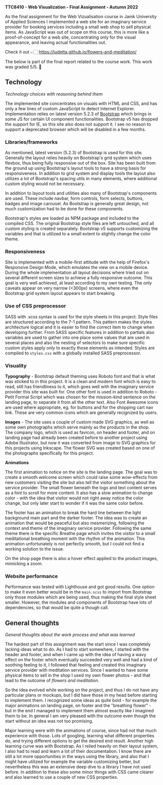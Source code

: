 **TTC8410 - Web Visualization - Final Assignment - Autumn 2022**

As the final assignment for the Web Vizualisation course in Jamk University of Applied Sciences 
I implemented a web site for an imaginary 
service provider for booking services including a small web shop to sell physical items. 
As JavaScript was out of scope on this course, this is more like a proof-of-concept for a web site, 
concentrating only for the visual appearance, and leaving actual functionalities out.

Check it out 👉🏻 https://judetta.github.io/flowers-and-meditation/

The below is part of the final report related to the course work. This work was graded 5/5. 🎉


## Technology
_Technology choices with reasoning behind them_

The implemented site concentrates on visuals with HTML and CSS, and has only a few lines of custom JavaScript 
to detect Internet Explorer. Implementation relies on latest version 5.2.3 of [Bootstrap](https://getbootstrap.com/) 
which brings in some JS for certain UI component functionalities. Bootstrap v5 has dropped the support for IE, 
so this site also does not support it. I see no reason to support a deprecated browser which will be disabled 
in a few months.


### Libraries/frameworks

As mentioned, latest version (5.2.3) of Bootstrap is used for this site. Generally the layout relies heavily 
on Bootstrap's grid system which uses flexbox, thus being fully responsive out of the box. Site has been built 
from the ground up using Bootstrap's layout tools to have a strong basis for responsiveness. In addition to 
grid system and display tools the layout also utilizes a lot of Bootstrap's spacing utils in many elements, 
where additional custom styling would not be necessary.

In addition to layout tools and utilities also many of Bootstrap's components are used. These include navbar, 
form controls, form selects, buttons, badges and image carousel. As Bootstrap is generally great design, not much 
customization had to be done for these components.

Bootstrap's styles are loaded as NPM package and included to the compiled CSS. The original Bootstrap style files 
are left untouched, and all custom styling is created separately. Bootstrap v5 supports customizing the variables 
and that is utilized to a small extent to slightly change the color theme.


### Responsiveness

Site is implemented with a mobile-first attitude with the help of Firefox's Responsive Design Mode, which 
emulates the view on a mobile device. During the whole implementation all layout decisions where tried out 
on several different screen sizes to achieve a fully responsive outcome. This goal is very well achieved, 
at least according to my own testing. The only caveats appear on very narrow (<300px) screens, where even the 
Bootstrap grid system layout appears to start breaking.


### Use of CSS preprocessor

SASS with .scss syntax is used for the style sheets in this project. Style files are structured according to 
the 7-1 pattern. This pattern makes the styles architecture logical and it is easier to find the correct item 
to change when developing further. From SASS specific features in addition to partials also variables are used 
to gather into one place some values that are used in several places and also the nesting of selectors to make 
sure specific custom styles apply only to exactly those elements as intended. Styles are compiled to `styles.css` 
with a globally installed SASS preprocessor.


### Visuality

**Typography** - Bootstrap default theming uses Roboto font and that is what was sticked to in this project. 
It is a clean and modern font which is easy to read, still has friendliness to it, which goes well with the 
imaginary service provider this site was built for. One other font is used in addition to Roboto - Petit Formal 
Script which was chosen for the mission-kind sentence on the landing page, to separate it from all the other text. 
Also Font Awesome icons are used where appropriate, eg. for buttons and for the shopping cart nav link. These 
are very common icons which are generally recignized by users.

**Images** - The site uses a couple of custom made SVG graphics, as well as some own photographs which serve mainly 
as the products in the shop. The company logo, which is used as favicon, on header and footer, and on landing page 
had already been created before to another project using Adobe Illustrator, but now it was converted from image to 
SVG graphics for this projects using Inkscape. The flower SVG was created based on one of the photographs specifically 
for this project. 

**Animations** 

The first animation to notice on the site is the landing page. The goal was to create a smooth welcome 
screen which could raise some wow-effects from new customers visiting the site but also tell the visitor something about 
the service provider. The small flower beneath the logo and text content serves as a hint to scroll for more content. 
It also has a slow animation to change color - with the idea that visitor would not right away notice the color change, 
but only later start to wonder if it was the same color before. 

The footer has an animation to break the hard line between the light background main part and the darker footer. 
The idea was to create an animation that would be peaceful but also mesmerizing, following the context and theme of the 
imaginary service provider. Following the same theme there is the specific Breathe page which invites the visitor to 
a small meditational breathing moment with the rhythm of the animation. This animation unfortunately is not perfectly 
smooth, but I could not find a working solution to the issue.

On the shop page there is also a hover effect applied to the product images, mimicking a zoom.


### Website performance

Performance was tested with Lighthouse and got good results. One option to make it even better would be in the `main.scss` 
to import from Bootstrap only those modules which are being used, thus making the final style sheet smaller. However, 
the modules and components of Bootstrap have lots of dependencies, so that would be quite a though call. 


## General thoughts

_General thoughts about the work process and what was learned_

The hardest part of this assignment was the start since I was completely lacking ideas what to do. As I had to start 
somewhere, I started with the header and footer, and when I came up with the idea of having a wavy effect on the footer 
which eventually succeeded very well and had a kind of soothing feeling to it, I followed that feeling and created this 
imaginary service provider with meditation services. Since I wanted to have some physical items to sell in the shop 
I used my own flower photos - and that lead to the outcome of _flowers and meditation_. 

So the idea evolved while working on the project, and thus I do not have any particular plans or mockups, but I did have 
those in my head before starting to implement them. I recognized some ideas as quite bold - for example the major animations 
on landing page, on footer and the "breathing flower" - but in the end I managed to implement them almost exactly like I 
imagined them to be. In general I am very pleased with the outcome even though the start without an idea was not too promising. 

Major learning were with the animations of course, since had not that much experience with those. Lots of googling, learning what 
different properties do, and trying different options to get the desired end result. Another high learning curve was with 
Bootstrap. As I relied heavily on their layout system, I also had to read and learn a lot of their documentation. I know there 
are still a lot more opportunities in the ways using the library, and also that I might have utilized for example the variable 
customizing better, but nevertheless this was an extensive deep dive to a library I have not used before. In addition to these 
also some minor things with CSS came clearer and also learned to use a couple of new CSS properties.
